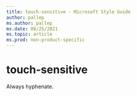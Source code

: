 ```yaml
---
title: touch-sensitive - Microsoft Style Guide
author: pallep
ms.author: pallep
ms.date: 08/25/2021
ms.topic: article
ms.prod: non-product-specific
---
```


# touch-sensitive

Always hyphenate.
